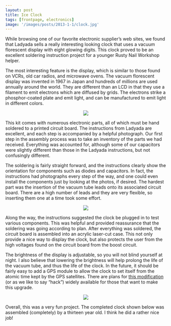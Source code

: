 ```yaml
---
layout: post
title: Ice Clock
tags: [frontpage, electronics]
image: '/images/posts/2013-1-1/clock.jpg'
---
```


While browsing one of our favorite electronic supplier’s web sites, we found that Ladyada sells a really interesting looking clock that uses a vacuum florescent display with eight glowing digits.  This clock proved to be an excellent soldering instruction project for a younger Rusty Nail Workshop helper.

The most interesting feature is the display, which is similar to those found on VCRs, old car radios, and microwave ovens.  The vacuum florescent display was invented in 1967 in Japan and hundreds of millions are used annually around the world.  They are different than an LCD in that they use a filament to emit electrons which are diffused by grids.  The electrons strike a phosphor-coated plate and emit light, and can be manufactured to emit light in different colors.
<p align="center">
  <img src="/images/posts/2013-1-1/parts.jpg">
</p>
This kit comes with numerous electronic parts, all of which must be hand soldered to a printed circuit board.  The instructions from Ladyada are excellent, and each step is accompanied by a helpful photograph.  Our first step in the assembly process was to take an inventory of the parts we had received.  Everything was accounted for, although some of our capacitors were slightly different than those in the Ladyada instructions, but not confusingly different.

The soldering is fairly straight forward, and the instructions clearly show the orientation for components such as diodes and capacitors.  In fact, the instructions had photographs every step of the way, and one could even install the components just by looking at the photos, if desired.  The hardest part was the insertion of the vacuum tube leads onto its associated circuit board.  There are a high number of leads and they are very flexible, so inserting them one at a time took some effort.
<p align="center">
  <img src="/images/posts/2013-1-1/board.jpg">
</p>
Along the way, the instructions suggested the clock be plugged in to test various components.  This was helpful and provided reassurance that the soldering was going according to plan.  After everything was soldered, the circuit board is assembled into an acrylic laser-cut case.  This not only provide a nice way to display the clock, but also protects the user from the high voltages found on the circuit board from the boost circuit.

The brightness of the display is adjustable, so you will not blind yourself at night.  I also believe that lowering the brightness will help prolong the life of the vacuum tube, and thus the life of the clock.  In the future, it should be fairly easy to add a GPS module to allow the clock to set itself from the atomic time kept by the GPS satellites.  There are plans for [this modification](http://www.ladyada.net/make/icetube/mods.html) (or as we like to say “hack”) widely available for those that want to make this upgrade.
<p align="center">
  <img src="/images/posts/2013-1-1/assembled.jpg">
</p>
Overall, this was a very fun project.  The completed clock shown below was assembled (completely) by a thirteen year old.  I think he did a rather nice job!
